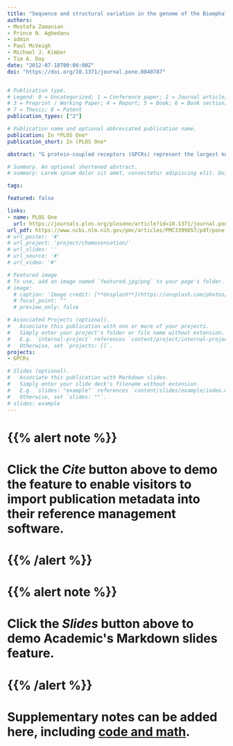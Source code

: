 ```yaml
---
title: "Sequence and structural variation in the genome of the Biomphalaria glabrata embryonic (Bge) cell line"
authors:
- Mostafa Zamanian
- Prince N. Agbedanu
- admin
- Paul McVeigh
- Michael J. Kimber
- Tim A. Day
date: "2012-07-18T00:00:00Z"
doi: "https://doi.org/10.1371/journal.pone.0040787"


# Publication type.
# Legend: 0 = Uncategorized; 1 = Conference paper; 2 = Journal article;
# 3 = Preprint / Working Paper; 4 = Report; 5 = Book; 6 = Book section;
# 7 = Thesis; 8 = Patent
publication_types: ["2"]

# Publication name and optional abbreviated publication name.
publication: In *PLOS One*
publication_short: In (PLOS One*

abstract: "G protein-coupled receptors (GPCRs) represent the largest known superfamily of membrane proteins extending throughout the Metazoa. There exists ample motivation to elucidate the functional properties of GPCRs given their role in signal transduction and their prominence as drug targets. In many target organisms, these efforts are hampered by the unreliable nature of heterologous receptor expression platforms. We validate and describe an alternative loss-of-function approach for ascertaining the ligand and G protein coupling properties of GPCRs in their native cell membrane environment. Our efforts are focused on the phylum *Platyhelminthes*, given the heavy health burden exacted by pathogenic flatworms, as well as the role of free-living flatworms as model organisms for the study of developmental biology. RNA interference (RNAi) was used in conjunction with a biochemical endpoint assay to monitor cAMP modulation in response to the translational suppression of individual receptors. As proof of principle, this approach was used to confirm the neuropeptide GYIRFamide as the cognate ligand for the planarian neuropeptide receptor GtNPR-1, while revealing its endogenous coupling to Gα(i/o). The method was then extended to deorphanize a novel Gα(s)-coupled planarian serotonin receptor, DtSER-1. A bioinformatics protocol guided the selection of receptor candidates mediating 5-HT-evoked responses. These results provide functional data on a neurotransmitter central to flatworm biology, while establishing the great potential of an RNAi-based deorphanization protocol. Future work can help optimize and adapt this protocol for higher-throughput platforms as well as other phyla."

# Summary. An optional shortened abstract.
# summary: Lorem ipsum dolor sit amet, consectetur adipiscing elit. Duis posuere tellus ac convallis placerat. Proin tincidunt magna sed ex sollicitudin condimentum.

tags:

featured: false

links:
- name: PLOS One
  url: https://journals.plos.org/plosone/article?id=10.1371/journal.pone.0040787
url_pdf: https://www.ncbi.nlm.nih.gov/pmc/articles/PMC3399857/pdf/pone.0040787.pdf
# url_poster: '#'
# url_project: 'project/chemosensation/'
# url_slides: ''
# url_source: '#'
# url_video: '#'

# Featured image
# To use, add an image named `featured.jpg/png` to your page's folder.
# image:
  # caption: 'Image credit: [**Unsplash**](https://unsplash.com/photos/pLCdAaMFLTE)'
  # focal_point: ""
  # preview_only: false

# Associated Projects (optional).
#   Associate this publication with one or more of your projects.
#   Simply enter your project's folder or file name without extension.
#   E.g. `internal-project` references `content/project/internal-project/index.md`.
#   Otherwise, set `projects: []`.
projects:
- GPCRs

# Slides (optional).
#   Associate this publication with Markdown slides.
#   Simply enter your slide deck's filename without extension.
#   E.g. `slides: "example"` references `content/slides/example/index.md`.
#   Otherwise, set `slides: ""`.
# slides: example
---
```


# {{% alert note %}}
# Click the *Cite* button above to demo the feature to enable visitors to import publication metadata into their reference management software.
# {{% /alert %}}
#
# {{% alert note %}}
# Click the *Slides* button above to demo Academic's Markdown slides feature.
# {{% /alert %}}
#
# Supplementary notes can be added here, including [code and math](https://sourcethemes.com/academic/docs/writing-markdown-latex/).
